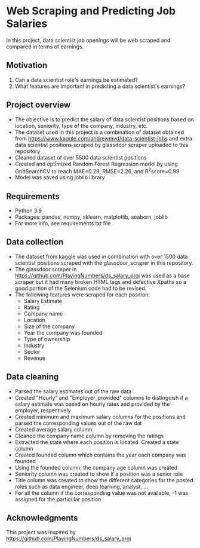 # Web Scraping and Predicting Job Salaries
In this project, data scientist job openings will be web scraped and compared in terms of earnings.

## Motivation
1. Can a data scientist role's earnings be estimated?
2. What features are important in predicting a data scientist's earnings?

## Project overview
- The objective is to predict the salary of data scientist positions based on location, seniority, type of the company, industry, etc.
- The dataset used in this project is a combination of dataset obtained from https://www.kaggle.com/andrewmvd/data-scientist-jobs and extra data scientist positions scraped by glassdoor scraper uploaded to this repository
- Cleaned dataset of over 5500 data scientist positions
- Created and optimized Random Forest Regression model by using GridSearchCV to reach MAE=0.29, RMSE=2.26, and R<sup>2</sup>score=0.99
- Model was saved using joblib library

## Requirements
- Python 3.9
- Packages: pandas, numpy, sklearn, matplotlib, seaborn, joblib
- For more info, see requirements.txt file

## Data collection
- The dataset from kaggle was used in combination with over 1500 data scientist positions scraped with the glassdoor_scraper in this repository. 
- The glassdoor scraper in https://github.com/PlayingNumbers/ds_salary_proj was used as a base scraper but it had many broken HTML tags and defective Xpaths so a good portion of the Selenium code had to be revised.
- The following features were scraped for each position:
    - Salary Estimate
    - Rating
    - Company name
    - Location
    - Size of the company
    - Year the company was founded
    - Type of ownership
    - Industry
    - Sector
    - Revenue

## Data cleaning
- Parsed the salary estimates out of the raw data
- Created "Hourly" and "Employer_provided" columns to distinguish if a salary estimate was based on hourly rates and provided by the employer, respectively
- Created minimum and maximum salary columns for the positions and parsed the corresponding values out of the raw dat
- Created average salary column
- Cleaned the company name column by removing the ratings
- Extracted the state where each position is located. Created a state column
- Created founded column which contains the year each company was founded
- Using the founded column, the company age column was created
- Seniority column was created to show if a position was a senior role
- Title column was created to show the different categories for the posted roles such as data engineer, deep learning, analyst, ...
- For all the column if the corresponding value was not available, -1 was assigned for the particular position

## Acknowledgments
This project was inspired by https://github.com/PlayingNumbers/ds_salary_proj
